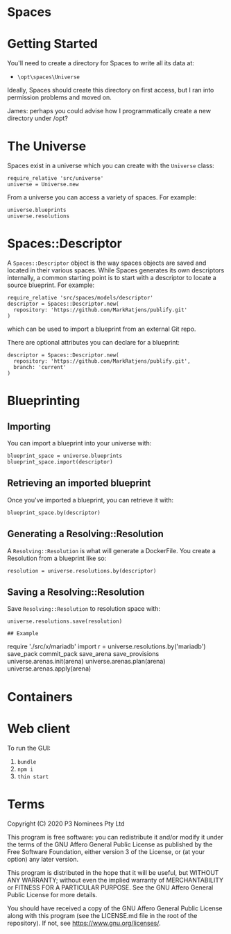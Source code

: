 Spaces
======

# Getting Started

You'll need to create a directory for Spaces to write all its data at:

* `\opt\spaces\Universe`

Ideally, Spaces should create this directory on first access, but I ran into permission problems and moved on.

James: perhaps you could advise how I programmatically create a new directory under /opt?

# The Universe

Spaces exist in a universe which you can create with the `Universe` class:

```
require_relative 'src/universe'
universe = Universe.new
```

From a universe you can access a variety of spaces. For example:

```
universe.blueprints
universe.resolutions
```

# Spaces::Descriptor

A `Spaces::Descriptor` object is the way spaces objects are saved and located in their various spaces. While Spaces generates its own descriptors internally,
a common starting point is to start with a descriptor to locate a source blueprint. For example:

```
require_relative 'src/spaces/models/descriptor'
descriptor = Spaces::Descriptor.new(
  repository: 'https://github.com/MarkRatjens/publify.git'
)
```

which can be used to import a blueprint from an external Git repo.

There are optional attributes you can declare for a blueprint:

```
descriptor = Spaces::Descriptor.new(
  repository: 'https://github.com/MarkRatjens/publify.git',
  branch: 'current'
)
```

# Blueprinting
## Importing

You can import a blueprint into your universe with:

```
blueprint_space = universe.blueprints
blueprint_space.import(descriptor)
```

## Retrieving an imported blueprint

Once you've imported a blueprint, you can retrieve it with:

```
blueprint_space.by(descriptor)
```

## Generating a Resolving::Resolution

A `Resolving::Resolution` is what will generate a DockerFile. You create a Resolution from a blueprint like so:

```
resolution = universe.resolutions.by(descriptor)
```

## Saving a Resolving::Resolution

Save `Resolving::Resolution` to resolution space with:

```
universe.resolutions.save(resolution)

## Example
```
require './src/x/mariadb'
import
r = universe.resolutions.by('mariadb')
save_pack
commit_pack
save_arena
save_provisions
universe.arenas.init(arena)
universe.arenas.plan(arena)
universe.arenas.apply(arena)


# Containers

# Web client

To run the GUI:
1. `bundle`
2. `npm i`
3. `thin start`

# Terms

Copyright (C) 2020 P3 Nominees Pty Ltd

This program is free software: you can redistribute it and/or modify it under the terms of the GNU Affero General Public License as published by the Free Software Foundation, either version 3 of the License, or (at your option) any later version.

This program is distributed in the hope that it will be useful, but WITHOUT ANY WARRANTY; without even the implied warranty of MERCHANTABILITY or FITNESS FOR A PARTICULAR PURPOSE.  See the GNU Affero General Public License for more details.

You should have received a copy of the GNU Affero General Public License along with this program (see the LICENSE.md file in the root of the repository). If not, see <https://www.gnu.org/licenses/>.
